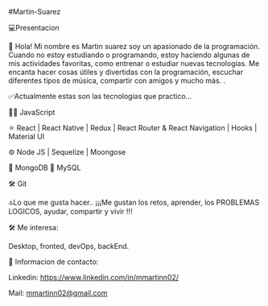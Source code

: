 #Martin-Suarez

💻Presentacion

📌 Hola! Mi nombre es Martin suarez soy un apasionado de la programación. Cuando no estoy estudiando o programando, estoy haciendo algunas de mis actividades favoritas, como entrenar o estudiar nuevas tecnologias. Me encanta hacer cosas útiles y divertidas con la programación, escuchar diferentes tipos de música, compartir con amigos y mucho más. .

✅Actualmente estas son las tecnologias que practico...

👨‍💻 JavaScript

⚛ React | React Native | Redux | React Router & React Navigation | Hooks | Material UI

⚙️ Node JS | Sequelize | Moongose

🍃 MongoDB 🐬 MySQL

🛠 Git

🔝Lo que me gusta hacer.. ¡¡¡Me gustan los retos, aprender, los PROBLEMAS LOGICOS, ayudar, compartir y vivir !!!

🛠 Me interesa:

Desktop, fronted, devOps, backEnd.

📲 Informacion de contacto:

Linkedin: https://www.linkedin.com/in/mmartinn02/

Mail: mmartinn02@gmail.com
